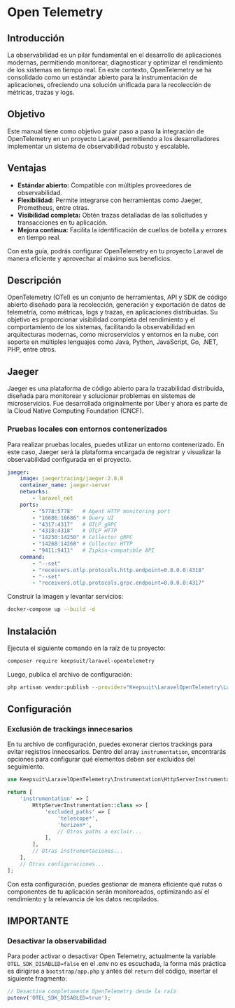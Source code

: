 # Open Telemetry

## Introducción

La observabilidad es un pilar fundamental en el desarrollo de aplicaciones modernas, permitiendo monitorear, diagnosticar y optimizar el rendimiento de los sistemas en tiempo real. En este contexto, OpenTelemetry se ha consolidado como un estándar abierto para la instrumentación de aplicaciones, ofreciendo una solución unificada para la recolección de métricas, trazas y logs.

## Objetivo

Este manual tiene como objetivo guiar paso a paso la integración de OpenTelemetry en un proyecto Laravel, permitiendo a los desarrolladores implementar un sistema de observabilidad robusto y escalable.

## Ventajas

- **Estándar abierto:** Compatible con múltiples proveedores de observabilidad.
- **Flexibilidad:** Permite integrarse con herramientas como Jaeger, Prometheus, entre otras.
- **Visibilidad completa:** Obtén trazas detalladas de las solicitudes y transacciones en tu aplicación.
- **Mejora continua:** Facilita la identificación de cuellos de botella y errores en tiempo real.

Con esta guía, podrás configurar OpenTelemetry en tu proyecto Laravel de manera eficiente y aprovechar al máximo sus beneficios.

## Descripción

OpenTelemetry (OTel) es un conjunto de herramientas, API y SDK de código abierto diseñado para la recolección, generación y exportación de datos de telemetría, como métricas, logs y trazas, en aplicaciones distribuidas. Su objetivo es proporcionar visibilidad completa del rendimiento y el comportamiento de los sistemas, facilitando la observabilidad en arquitecturas modernas, como microservicios y entornos en la nube, con soporte en múltiples lenguajes como Java, Python, JavaScript, Go, .NET, PHP, entre otros.

## Jaeger

Jaeger es una plataforma de código abierto para la trazabilidad distribuida, diseñada para monitorear y solucionar problemas en sistemas de microservicios. Fue desarrollada originalmente por Uber y ahora es parte de la Cloud Native Computing Foundation (CNCF).

### Pruebas locales con entornos contenerizados

Para realizar pruebas locales, puedes utilizar un entorno contenerizado. En este caso, Jaeger será la plataforma encargada de registrar y visualizar la observabilidad configurada en el proyecto.

```yaml
jaeger:
    image: jaegertracing/jaeger:2.0.0
    container_name: jaeger-server
    networks:
        - laravel_net
    ports:
        - "5778:5778"   # Agent HTTP monitoring port
        - "16686:16686" # Query UI
        - "4317:4317"   # OTLP gRPC
        - "4318:4318"   # OTLP HTTP
        - "14250:14250" # Collector gRPC
        - "14268:14268" # Collector HTTP
        - "9411:9411"   # Zipkin-compatible API
    command:
        - "--set"
        - "receivers.otlp.protocols.http.endpoint=0.0.0.0:4318"
        - "--set"
        - "receivers.otlp.protocols.grpc.endpoint=0.0.0.0:4317"
```

Construir la imagen y levantar servicios:

```bash
docker-compose up --build -d
```

## Instalación

Ejecuta el siguiente comando en la raíz de tu proyecto:

```bash
composer require keepsuit/laravel-opentelemetry
```

Luego, publica el archivo de configuración:

```bash
php artisan vendor:publish --provider="Keepsuit\LaravelOpenTelemetry\LaravelOpenTelemetryServiceProvider" --tag="opentelemetry-config"
```

## Configuración

### Exclusión de trackings innecesarios

En tu archivo de configuración, puedes exonerar ciertos trackings para evitar registros innecesarios. Dentro del array `instrumentation`, encontrarás opciones para configurar qué elementos deben ser excluidos del seguimiento.

```php
use Keepsuit\LaravelOpenTelemetry\Instrumentation\HttpServerInstrumentation;

return [
    'instrumentation' => [
        HttpServerInstrumentation::class => [
            'excluded_paths' => [
                'telescope*',
                'horizon*',
                // Otros paths a excluir...
            ],
        ],
        // Otras instrumentaciones...
    ],
    // Otras configuraciones...
];
```

Con esta configuración, puedes gestionar de manera eficiente qué rutas o componentes de tu aplicación serán monitoreados, optimizando así el rendimiento y la relevancia de los datos recopilados.

## IMPORTANTE

### Desactivar la observabilidad

Para poder activar o desactivar Open Telemetry, actualmente la variable `OTEL_SDK_DISABLED=false` en el .env no es escuchada, la forma más práctica es dirigirse a `bootstrap/app.php` y antes del `return` del código, insertar el siguiente fragmento:

```php
// Desactiva completamente OpenTelemetry desde la raíz
putenv('OTEL_SDK_DISABLED=true');
```